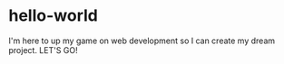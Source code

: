 # hello-world

I'm here to up my game on web development so I can create my dream project. LET'S GO! 
